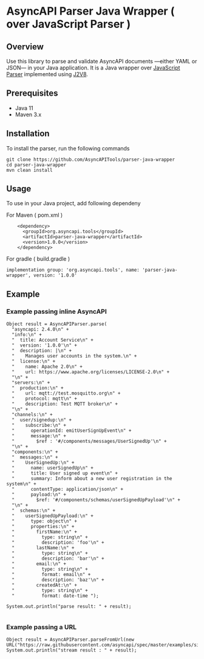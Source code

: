 # AsyncAPI Parser Java Wrapper ( over JavaScript Parser )

## Overview
Use this library to parse and validate AsyncAPI documents —either YAML or JSON— in your Java application. It is a Java wrapper over [JavaScript Parser](https://github.com/asyncapi/parser-js) implemented using [J2V8](https://github.com/eclipsesource/J2V8).

## Prerequisites
- Java 11
- Maven 3.x

## Installation
To install the parser, run the following commands

```
git clone https://github.com/AsyncAPITools/parser-java-wrapper
cd parser-java-wrapper
mvn clean install
```

## Usage
To use in your Java project, add following dependeny

For Maven ( pom.xml )
```
    <dependency>
      <groupId>org.asyncapi.tools</groupId>
      <artifactId>parser-java-wrapper</artifactId>
      <version>1.0.0</version>
    </dependency>
```
 
For gradle ( build.gradle )
 
```
implementation group: 'org.asyncapi.tools', name: 'parser-java-wrapper', version: '1.0.0'
```
 
## Example
 
### Example passing inline AsyncAPI
 
```
Object result = AsyncAPIParser.parse(
  "asyncapi: 2.4.0\n" +
  "info:\n" +
  "  title: Account Service\n" +
  "  version: '1.0.0'\n" +
  "  description: |\n" +
  "    Manages user accounts in the system.\n" +
  "  license:\n" +
  "    name: Apache 2.0\n" +
  "    url: https://www.apache.org/licenses/LICENSE-2.0\n" +
  "\n" +
  "servers:\n" +
  "  production:\n" +
  "    url: mqtt://test.mosquitto.org\n" +
  "    protocol: mqtt\n" +
  "    description: Test MQTT broker\n" +
  "\n" +
  "channels:\n" +
  "  user/signedup:\n" +
  "    subscribe:\n" +
  "      operationId: emitUserSignUpEvent\n" +
  "      message:\n" +
  "        $ref : '#/components/messages/UserSignedUp'\n" +
  "\n" +
  "components:\n" +
  "  messages:\n" +
  "    UserSignedUp:\n" +
  "      name: userSignedUp\n" +
  "      title: User signed up event\n" +
  "      summary: Inform about a new user registration in the system\n" +
  "      contentType: application/json\n" +
  "      payload:\n" +
  "        $ref: '#/components/schemas/userSignedUpPayload'\n" +
  "\n" +
  "  schemas:\n" +
  "    userSignedUpPayload:\n" +
  "      type: object\n" +
  "      properties:\n" +
  "        firstName:\n" +
  "          type: string\n" +
  "          description: 'foo'\n" +
  "        lastName:\n" +
  "          type: string\n" +
  "          description: 'bar'\n" +
  "        email:\n" +
  "          type: string\n" +
  "          format: email\n" +
  "          description: 'baz'\n" +
  "        createdAt:\n" +
  "          type: string\n" +
  "          format: date-time ");

System.out.println("parse result: " + result);
       
```

### Example passing a URL
 
```
Object result = AsyncAPIParser.parseFromUrl(new URL("https://raw.githubusercontent.com/asyncapi/spec/master/examples/simple.yml"));
System.out.println("stream result : " + result);
```
     
